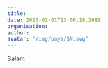 ```yaml
---
title: 
date: 2023-02-01T13:06:18.268Z
organisation: 
author: 
avatar: "/img/pays/SN.svg"
---
```


Salam 